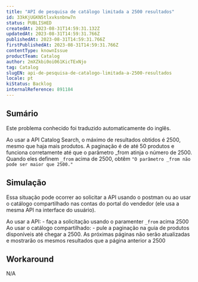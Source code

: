 ```yaml
---
title: "API de pesquisa de catálogo limitada a 2500 resultados"
id: 33kKjUGKN5tlxvksnbnw7n
status: PUBLISHED
createdAt: 2023-08-31T14:59:31.132Z
updatedAt: 2023-08-31T14:59:31.766Z
publishedAt: 2023-08-31T14:59:31.766Z
firstPublishedAt: 2023-08-31T14:59:31.766Z
contentType: knownIssue
productTeam: Catalog
author: 2mXZkbi0oi061KicTExNjo
tag: Catalog
slugEN: api-de-pesquisa-de-catalogo-limitada-a-2500-resultados
locale: pt
kiStatus: Backlog
internalReference: 891184
---
```


## Sumário

<div class="alert alert-info">
  <p>Este problema conhecido foi traduzido automaticamente do inglês.</p>
</div>


Ao usar a API Catalog Search, o máximo de resultados obtidos é 2500, mesmo que haja mais produtos.
A paginação é de até 50 produtos e funciona corretamente até que o parâmetro _from atinja o número de 2500. Quando eles definem `_from` acima de 2500, obtêm `"O parâmetro _from não pode ser maior que 2500."`

## Simulação


Essa situação pode ocorrer ao solicitar a API usando o postman ou ao usar o catálogo compartilhado nas contas do portal do vendedor (ele usa a mesma API na interface do usuário).

Ao usar a API: - faça a solicitação usando o paramenter `_from` acima 2500
Ao usar o catálogo compartilhado: - pule a paginação na guia de produtos disponíveis até chegar a 2500. As próximas páginas não serão atualizadas e mostrarão os mesmos resultados que a página anterior a 2500

## Workaround


N/A





